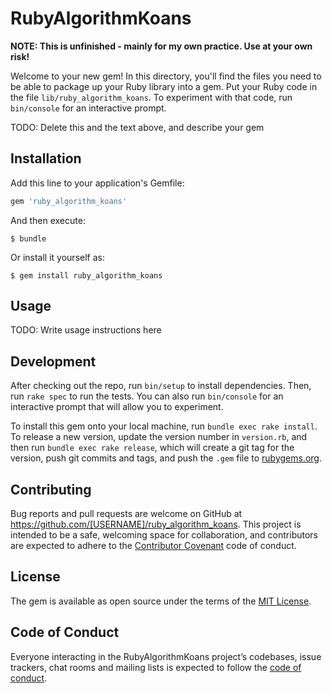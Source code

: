 # RubyAlgorithmKoans

**NOTE: This is unfinished - mainly for my own practice.  Use at your own risk!**

Welcome to your new gem! In this directory, you'll find the files you need to be able to package up your Ruby library into a gem. Put your Ruby code in the file `lib/ruby_algorithm_koans`. To experiment with that code, run `bin/console` for an interactive prompt.

TODO: Delete this and the text above, and describe your gem

## Installation

Add this line to your application's Gemfile:

```ruby
gem 'ruby_algorithm_koans'
```

And then execute:

    $ bundle

Or install it yourself as:

    $ gem install ruby_algorithm_koans

## Usage

TODO: Write usage instructions here

## Development

After checking out the repo, run `bin/setup` to install dependencies. Then, run `rake spec` to run the tests. You can also run `bin/console` for an interactive prompt that will allow you to experiment.

To install this gem onto your local machine, run `bundle exec rake install`. To release a new version, update the version number in `version.rb`, and then run `bundle exec rake release`, which will create a git tag for the version, push git commits and tags, and push the `.gem` file to [rubygems.org](https://rubygems.org).

## Contributing

Bug reports and pull requests are welcome on GitHub at https://github.com/[USERNAME]/ruby_algorithm_koans. This project is intended to be a safe, welcoming space for collaboration, and contributors are expected to adhere to the [Contributor Covenant](http://contributor-covenant.org) code of conduct.

## License

The gem is available as open source under the terms of the [MIT License](https://opensource.org/licenses/MIT).

## Code of Conduct

Everyone interacting in the RubyAlgorithmKoans project’s codebases, issue trackers, chat rooms and mailing lists is expected to follow the [code of conduct](https://github.com/[USERNAME]/ruby_algorithm_koans/blob/master/CODE_OF_CONDUCT.md).
